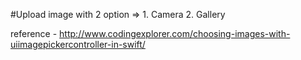 #Upload image with 2 option => 1. Camera 2. Gallery

reference - http://www.codingexplorer.com/choosing-images-with-uiimagepickercontroller-in-swift/

